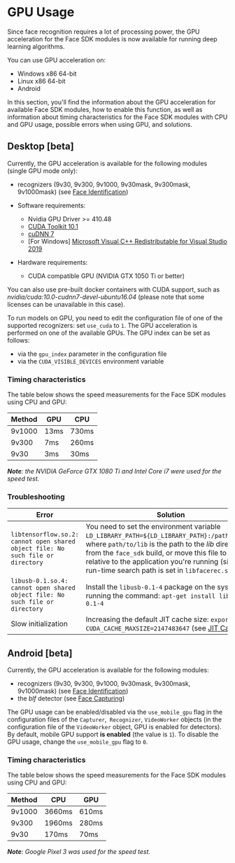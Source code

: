 # GPU Usage

Since face recognition requires a lot of processing power, the GPU acceleration for the Face SDK modules is now available for running deep learning algorithms.

You can use GPU acceleration on:
* Windows x86 64-bit 
* Linux x86 64-bit
* Android

In this section, you'll find the information about the GPU acceleration for available Face SDK modules, how to enable this function, as well as information about timing characteristics for the Face SDK modules with CPU and GPU usage, possible errors when using GPU, and solutions. 

## Desktop [beta]

Currently, the GPU acceleration is available for the following modules (single GPU mode only):

* recognizers (9v30, 9v300, 9v1000, 9v30mask, 9v300mask, 9v1000mask) (see [Face Identification](face_identification.md))

* Software requirements:
   * Nvidia GPU Driver >= 410.48
   * [CUDA Toolkit 10.1](https://developer.nvidia.com/cuda-toolkit-archive)
   * [cuDNN 7](https://developer.nvidia.com/rdp/cudnn-archive#a-collapse765-90)
   * [For Windows] [Microsoft Visual C++ Redistributable for Visual Studio 2019](https://visualstudio.microsoft.com/downloads/)
* Hardware requirements: 
   * CUDA compatible GPU (NVIDIA GTX 1050 Ti or better)

You can also use pre-built docker containers with CUDA support, such as *nvidia/cuda:10.0-cudnn7-devel-ubuntu16.04* (please note that some licenses can be unavailable in this case).

To run models on GPU, you need to edit the configuration file of one of the supported recognizers: set `use_cuda` to `1`. The GPU acceleration is performed on one of the available GPUs. The GPU index can be set as follows:
* via the `gpu_index` parameter in the configuration file 
* via the `CUDA_VISIBLE_DEVICES` environment variable

### Timing characteristics

The table below shows the speed measurements for the Face SDK modules using CPU and GPU:

| Method | GPU    | CPU    |
| ------ | ------ | ------ |
| 9v1000 | 13ms   | 730ms  |
| 9v300  | 7ms    | 260ms  |
| 9v30   | 3ms    | 30ms  |


_**Note**: the NVIDIA GeForce GTX 1080 Ti and Intel Core i7 were used for the speed test._

### Troubleshooting

| Error | Solution |
| ----- | -------- |
| `libtensorflow.so.2: cannot open shared object file: No such file or directory`  | You need to set the environment variable `LD_LIBRARY_PATH=${LD_LIBRARY_PATH}:/path/to/lib`, where `path/to/lib` is the path to the *lib* directory from the `face_sdk` build, or move this file to `../lib` relative to the application you're running (since the run-time search path is set in `libfacerec.so`). |
| `libusb-0.1.so.4: cannot open shared object file: No such file or directory` | Install the `libusb-0.1-4` package on the system by running the command: `apt-get install libusb-0.1-4` |
| Slow initialization | Increasing the default JIT cache size: `export CUDA_CACHE_MAXSIZE=2147483647` (see [JIT Caching](https://developer.nvidia.com/blog/cuda-pro-tip-understand-fat-binaries-jit-caching/)) |

## Android [beta]

Currently, the GPU acceleration is available for the following modules:

* recognizers (9v30, 9v300, 9v1000, 9v30mask, 9v300mask, 9v1000mask) (see [Face Identification](face_identification.md))
* the *blf* detector (see [Face Capturing](face_capturing.md))

The GPU usage can be enabled/disabled via the `use_mobile_gpu` flag in the configuration files of the `Capturer`,` Recognizer`, `VideoWorker` objects (in the configuration file of the `VideoWorker` object, GPU is enabled for detectors). By default, mobile GPU support **is enabled** (the value is `1`). To disable the GPU usage, change the `use_mobile_gpu` flag to `0`.

### Timing characteristics

The table below shows the speed measurements for the Face SDK modules using CPU and GPU:

| Method | CPU | GPU |
| ------ | --- | --- |
| 9v1000 | 3660ms | 610ms |
| 9v300 | 1960ms | 280ms |
| 9v30 | 170ms | 70ms |

_**Note**: Google Pixel 3 was used for the speed test._

